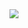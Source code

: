<img src="https://capsule-render.vercel.app/api?type=cylinder&color=52ABEA&fontColor=FFFFFF&height=100&section=header&text=Xoohyun%20&fontSize=50" />
